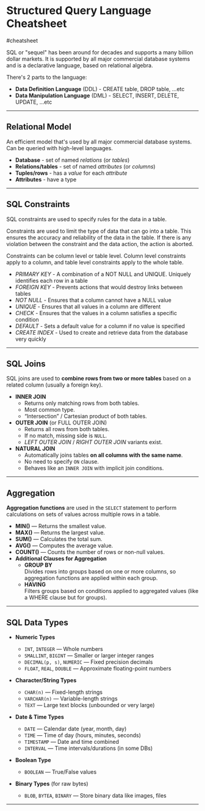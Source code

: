 # Structured Query Language Cheatsheet

#cheatsheet

SQL or "sequel" has been around for decades and supports a many billion dollar markets.
It is supported by all major commercial database systems and is a declarative language, based on relational algebra.

There's 2 parts to the language:

- **Data Definition Language** (DDL) - CREATE table, DROP table, ...etc
- **Data Manipulation Language** (DML) - SELECT, INSERT, DELETE, UPDATE, ...etc

---
## Relational Model

An efficient model that's used by all major commercial database systems. Can be queried with high-level languages.

- **Database** - set of named *relations* (or *tables*)
- **Relations/tables** - set of named *attributes* (or *columns*)
- **Tuples/rows** - has a *value* for each *attribute*
- **Attributes** - have a type

---
## SQL Constraints

SQL constraints are used to specify rules for the data in a table.

Constraints are used to limit the type of data that can go into a table. This ensures the accuracy and reliability of the data in the table. If there is any violation between the constraint and the data action, the action is aborted.

Constraints can be column level or table level. Column level constraints apply to a column, and table level constraints apply to the whole table.

- _PRIMARY KEY_ - A combination of a NOT NULL and UNIQUE. Uniquely identifies each row in a table
- _FOREIGN KEY_ - Prevents actions that would destroy links between tables
- _NOT NULL_ - Ensures that a column cannot have a NULL value
- _UNIQUE_ - Ensures that all values in a column are different
- _CHECK_ - Ensures that the values in a column satisfies a specific condition
- _DEFAULT_ - Sets a default value for a column if no value is specified
- _CREATE INDEX_ - Used to create and retrieve data from the database very quickly

---
## SQL Joins

SQL joins are used to **combine rows from two or more tables** based on a related column (usually a foreign key).

- **INNER JOIN**
  - Returns only matching rows from both tables.
  - Most common type.
  - “Intersection” / Cartesian product of both tables.
- **OUTER JOIN** (or FULL OUTER JOIN)
  - Returns all rows from both tables.
  - If no match, missing side is `NULL`.
  - *LEFT OUTER JOIN* / *RIGHT OUTER JOIN* variants exist.
- **NATURAL JOIN**
  - Automatically joins tables **on all columns with the same name**.
  - No need to specify `ON` clause.
  - Behaves like an `INNER JOIN` with implicit join conditions.

---
## Aggregation

**Aggregation functions** are used in the `SELECT` statement to perform calculations on sets of values across multiple rows in a table.

- **MIN()** — Returns the smallest value.
- **MAX()** — Returns the largest value.
- **SUM()** — Calculates the total sum.
- **AVG()** — Computes the average value.
- **COUNT()** — Counts the number of rows or non-null values.
- **Additional Clauses for Aggregation**
	- **GROUP BY**  
	  Divides rows into groups based on one or more columns, so aggregation functions are applied within each group.
	- **HAVING**  
	  Filters groups based on conditions applied to aggregated values (like a WHERE clause but for groups).

---
## SQL Data Types

- **Numeric Types**  
  - `INT`, `INTEGER` — Whole numbers  
  - `SMALLINT`, `BIGINT` — Smaller or larger integer ranges  
  - `DECIMAL(p, s)`, `NUMERIC` — Fixed precision decimals  
  - `FLOAT`, `REAL`, `DOUBLE` — Approximate floating-point numbers

- **Character/String Types**  
  - `CHAR(n)` — Fixed-length strings  
  - `VARCHAR(n)` — Variable-length strings  
  - `TEXT` — Large text blocks (unbounded or very large)

- **Date & Time Types**  
  - `DATE` — Calendar date (year, month, day)  
  - `TIME` — Time of day (hours, minutes, seconds)  
  - `TIMESTAMP` — Date and time combined  
  - `INTERVAL` — Time intervals/durations (in some DBs)

- **Boolean Type**  
  - `BOOLEAN` — True/False values

- **Binary Types** (for raw bytes)  
  - `BLOB`, `BYTEA`, `BINARY` — Store binary data like images, files

---